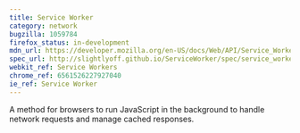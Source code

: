 ```yaml
---
title: Service Worker
category: network
bugzilla: 1059784
firefox_status: in-development
mdn_url: https://developer.mozilla.org/en-US/docs/Web/API/Service_Worker_API
spec_url: http://slightlyoff.github.io/ServiceWorker/spec/service_worker/
webkit_ref: Service Workers
chrome_ref: 6561526227927040
ie_ref: Service Worker
---
```


A method for browsers to run JavaScript in the background to handle network requests and manage cached responses.
